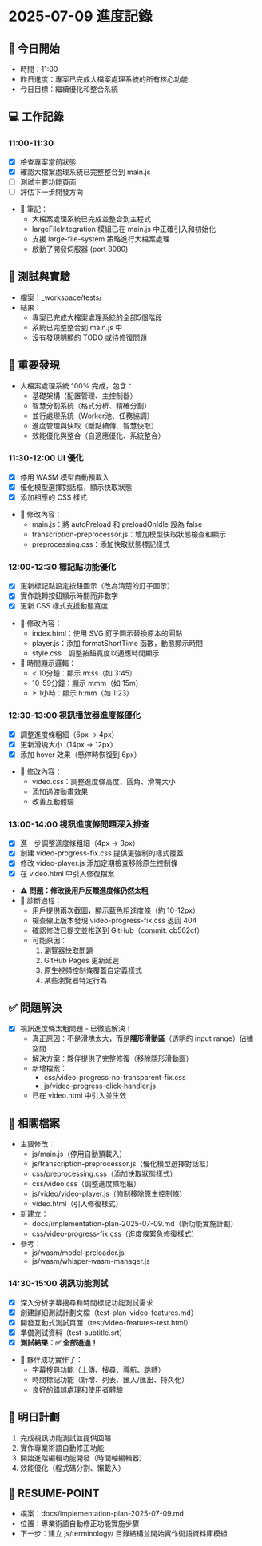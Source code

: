 # 2025-07-09 進度記錄

## 🌅 今日開始
- 時間：11:00
- 昨日進度：專案已完成大檔案處理系統的所有核心功能
- 今日目標：繼續優化和整合系統

## 💻 工作記錄
### 11:00-11:30
- [x] 檢查專案當前狀態
- [x] 確認大檔案處理系統已完整整合到 main.js
- [ ] 測試主要功能頁面
- [ ] 評估下一步開發方向
- 📝 筆記：
  - 大檔案處理系統已完成並整合到主程式
  - largeFileIntegration 模組已在 main.js 中正確引入和初始化
  - 支援 large-file-system 策略進行大檔案處理
  - 啟動了開發伺服器 (port 8080)

## 🧪 測試與實驗
- 檔案：_workspace/tests/
- 結果：
  - 專案已完成大檔案處理系統的全部5個階段
  - 系統已完整整合到 main.js 中
  - 沒有發現明顯的 TODO 或待修復問題

## 📌 重要發現
- 大檔案處理系統 100% 完成，包含：
  - 基礎架構（配置管理、主控制器）
  - 智慧分割系統（格式分析、精確分割）
  - 並行處理系統（Worker池、任務協調）
  - 進度管理與快取（斷點續傳、智慧快取）
  - 效能優化與整合（自適應優化、系統整合）

### 11:30-12:00 UI 優化
- [x] 停用 WASM 模型自動預載入
- [x] 優化模型選擇對話框，顯示快取狀態
- [x] 添加相應的 CSS 樣式
- 📝 修改內容：
  - main.js：將 autoPreload 和 preloadOnIdle 設為 false
  - transcription-preprocessor.js：增加模型快取狀態檢查和顯示
  - preprocessing.css：添加快取狀態標記樣式

### 12:00-12:30 標記點功能優化
- [x] 更新標記點設定按鈕圖示（改為清楚的釘子圖示）
- [x] 實作跳轉按鈕顯示時間而非數字
- [x] 更新 CSS 樣式支援動態寬度
- 📝 修改內容：
  - index.html：使用 SVG 釘子圖示替換原本的圓點
  - player.js：添加 formatShortTime 函數，動態顯示時間
  - style.css：調整按鈕寬度以適應時間顯示
- 📝 時間顯示邏輯：
  - < 10分鐘：顯示 m:ss（如 3:45）
  - 10-59分鐘：顯示 mm​m（如 15m）
  - ≥ 1小時：顯示 h:mm（如 1:23）

### 12:30-13:00 視訊播放器進度條優化
- [x] 調整進度條粗細（6px → 4px）
- [x] 更新滑塊大小（14px → 12px）
- [x] 添加 hover 效果（懸停時恢復到 6px）
- 📝 修改內容：
  - video.css：調整進度條高度、圓角、滑塊大小
  - 添加過渡動畫效果
  - 改善互動體驗

### 13:00-14:00 視訊進度條問題深入排查
- [x] 進一步調整進度條粗細（4px → 3px）
- [x] 創建 video-progress-fix.css 提供更強制的樣式覆蓋
- [x] 修改 video-player.js 添加定期檢查移除原生控制條
- [x] 在 video.html 中引入修復檔案
- ⚠️ **問題：修改後用戶反饋進度條仍然太粗**
- 📝 診斷過程：
  - 用戶提供兩次截圖，顯示藍色粗進度條（約 10-12px）
  - 檢查線上版本發現 video-progress-fix.css 返回 404
  - 確認修改已提交並推送到 GitHub（commit: cb562cf）
  - 可能原因：
    1. 瀏覽器快取問題
    2. GitHub Pages 更新延遲
    3. 原生視頻控制條覆蓋自定義樣式
    4. 某些瀏覽器特定行為

## ✅ 問題解決
- [x] 視訊進度條太粗問題 - 已徹底解決！
  - 真正原因：不是滑塊太大，而是**隱形滑動區**（透明的 input range）佔據空間
  - 解決方案：夥伴提供了完整修復（移除隱形滑動區）
  - 新增檔案：
    - css/video-progress-no-transparent-fix.css
    - js/video-progress-click-handler.js
  - 已在 video.html 中引入並生效 

## 🔗 相關檔案
- 主要修改：
  - js/main.js（停用自動預載入）
  - js/transcription-preprocessor.js（優化模型選擇對話框）
  - css/preprocessing.css（添加快取狀態樣式）
  - css/video.css（調整進度條粗細）
  - js/video/video-player.js（強制移除原生控制條）
  - video.html（引入修復樣式）
- 新建立：
  - docs/implementation-plan-2025-07-09.md（新功能實施計劃）
  - css/video-progress-fix.css（進度條緊急修復樣式）
- 參考：
  - js/wasm/model-preloader.js
  - js/wasm/whisper-wasm-manager.js

### 14:30-15:00 視訊功能測試
- [x] 深入分析字幕搜尋和時間標記功能測試需求
- [x] 創建詳細測試計劃文檔（test-plan-video-features.md）
- [x] 開發互動式測試頁面（test/video-features-test.html）
- [x] 準備測試資料（test-subtitle.srt）
- [x] **測試結果：✅ 全部通過！**
- 📝 夥伴成功實作了：
  - 字幕搜尋功能（上傳、搜尋、導航、跳轉）
  - 時間標記功能（新增、列表、匯入/匯出、持久化）
  - 良好的錯誤處理和使用者體驗

## 💭 明日計劃
1. 完成視訊功能測試並提供回饋
2. 實作專業術語自動修正功能
3. 開始進階編輯功能開發（時間軸編輯器）
4. 效能優化（程式碼分割、懶載入）

## 🎯 RESUME-POINT
- 檔案：docs/implementation-plan-2025-07-09.md
- 位置：專業術語自動修正功能實施步驟
- 下一步：建立 js/terminology/ 目錄結構並開始實作術語資料庫模組